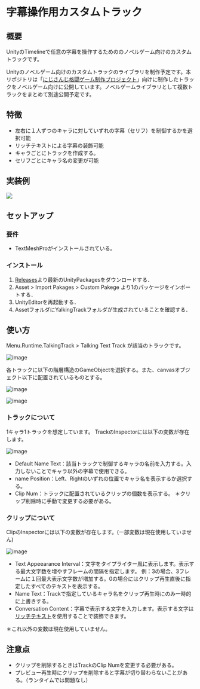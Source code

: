 # 字幕操作用カスタムトラック

## 概要
UnityのTimelineで任意の字幕を操作するためののノベルゲーム向けのカスタムトラックです。

Unityのノベルゲーム向けのカスタムトラックのライブラリを制作予定です。本リポジトリは「[にじさんじ格闘ゲーム制作プロジェクト](https://x.com/nijikakuproject)」向けに制作したトラックをノベルゲーム向けに公開しています。ノベルゲームライブラリとして複数トラックをまとめて別途公開予定です。
## 特徴
- 左右に１人ずつのキャラに対していずれの字幕（セリフ）を制御するかを選択可能
- リッチテキストによる字幕の装飾可能
- キャラごとにトラックを作成する。
- セリフごとにキャラ名の変更が可能

## 実装例
[![](https://img.youtube.com/vi/qewiuaeSpf0/0.jpg)](https://www.youtube.com/watch?v=qewiuaeSpf0)


## セットアップ
### 要件
- TextMeshProがインストールされている。

### インストール
1. [Releases](https://github.com/hiragiyayoi/TalkingTimelineTrack/releases)より最新のUnityPackagesをダウンロードする．
2. Asset > Import Pakages > Custom Pakege より1のパッケージをインポートする．
4. UnityEditorを再起動する．
5. AssetフォルダにYalkingTrackフォルダが生成されていることを確認する．


## 使い方
Menu.Runtime.TalkingTrack > Talking Text Track が該当のトラックです。

![image](https://github.com/hiragiyayoi/TalkingTimelineTrack/assets/84854644/47729f69-a736-4f49-9bc6-c48174403a11)

各トラックに以下の階層構造のGameObjectを選択する。また、canvasオブジェクト以下に配置されているものとする。

![image](https://github.com/hiragiyayoi/TalkingTimelineTrack/assets/84854644/e94c9d69-ccff-4633-b8b7-e8426decfba1)

![image](https://github.com/hiragiyayoi/TalkingTimelineTrack/assets/84854644/4a8a233f-1e08-4156-b3d6-ee5a418118b8)

### トラックについて
1キャラ1トラックを想定しています。
TrackのInspectorには以下の変数が存在します。

![image](https://github.com/hiragiyayoi/TalkingTimelineTrack/assets/84854644/ca372f28-bafe-4845-afb3-9f1e5f04852e)

- Default Name Text：該当トラックで制御するキャラの名前を入力する。入力しないことでキャラ以外の字幕で使用できる。
- name Position：Left、Rightのいずれの位置でキャラ名を表示するか選択する。
- Clip Num：トラックに配置されているクリップの個数を表示する。
＊クリップ削除時に手動で変更する必要がある。



### クリップについて
ClipのInspectorには以下の変数が存在します。(一部変数は現在使用していません)

![image](https://github.com/hiragiyayoi/TalkingTimelineTrack/assets/84854644/aca753c0-c181-44b4-b0ae-1199706491b5)

- Text Appeearance Interval：文字をタイプライター風に表示します。表示する最大文字数を増やすフレームの間隔を指定します。
例：3の場合、3フレームに１回最大表示文字数が増加する。0の場合にはクリップ再生直後に指定したすべてのテキストを表示する。
- Name Text：Trackで指定しているキャラ名をクリップ再生時にのみ一時的に上書きする。
- Conversation Content：字幕で表示する文字を入力します。表示する文字は[リッチテキスト](https://docs.unity3d.com/ja/2022.3/Manual/StyledText.html)を使用することで装飾できます。

＊これ以外の変数は現在使用していません。

## 注意点
- クリップを削除するときはTrackのClip Numを変更する必要がある。
- プレビュー再生時にクリップを削除すると字幕が切り替わらないことがある。（ランタイムでは問題なし）

